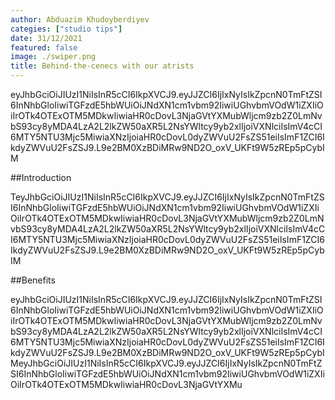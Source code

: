 ```yaml
---
author: Abduazim Khudoyberdiyev
categies: ["studio tips"]
date: 31/12/2021
featured: false
image: ./swiper.png
title: Behind-the-cenecs with our atrists  
---
```


eyJhbGciOiJIUzI1NiIsInR5cCI6IkpXVCJ9.eyJJZCI6IjIxNyIsIkZpcnN0TmFtZSI6InNhbGloIiwiTGFzdE5hbWUiOiJNdXN1cm1vbm92IiwiUGhvbmVOdW1iZXIiOiIrOTk4OTExOTM5MDkwIiwiaHR0cDovL3NjaGVtYXMubWljcm9zb2Z0LmNvbS93cy8yMDA4LzA2L2lkZW50aXR5L2NsYWltcy9yb2xlIjoiVXNlciIsImV4cCI6MTY5NTU3Mjc5MiwiaXNzIjoiaHR0cDovL0dyZWVuU2FsZS51eiIsImF1ZCI6IkdyZWVuU2FsZSJ9.L9e2BM0XzBDiMRw9ND2O_oxV_UKFt9W5zREp5pCybIM

##Introduction

TeyJhbGciOiJIUzI1NiIsInR5cCI6IkpXVCJ9.eyJJZCI6IjIxNyIsIkZpcnN0TmFtZSI6InNhbGloIiwiTGFzdE5hbWUiOiJNdXN1cm1vbm92IiwiUGhvbmVOdW1iZXIiOiIrOTk4OTExOTM5MDkwIiwiaHR0cDovL3NjaGVtYXMubWljcm9zb2Z0LmNvbS93cy8yMDA4LzA2L2lkZW50aXR5L2NsYWltcy9yb2xlIjoiVXNlciIsImV4cCI6MTY5NTU3Mjc5MiwiaXNzIjoiaHR0cDovL0dyZWVuU2FsZS51eiIsImF1ZCI6IkdyZWVuU2FsZSJ9.L9e2BM0XzBDiMRw9ND2O_oxV_UKFt9W5zREp5pCybIM

##Benefits

eyJhbGciOiJIUzI1NiIsInR5cCI6IkpXVCJ9.eyJJZCI6IjIxNyIsIkZpcnN0TmFtZSI6InNhbGloIiwiTGFzdE5hbWUiOiJNdXN1cm1vbm92IiwiUGhvbmVOdW1iZXIiOiIrOTk4OTExOTM5MDkwIiwiaHR0cDovL3NjaGVtYXMubWljcm9zb2Z0LmNvbS93cy8yMDA4LzA2L2lkZW50aXR5L2NsYWltcy9yb2xlIjoiVXNlciIsImV4cCI6MTY5NTU3Mjc5MiwiaXNzIjoiaHR0cDovL0dyZWVuU2FsZS51eiIsImF1ZCI6IkdyZWVuU2FsZSJ9.L9e2BM0XzBDiMRw9ND2O_oxV_UKFt9W5zREp5pCybIMeyJhbGciOiJIUzI1NiIsInR5cCI6IkpXVCJ9.eyJJZCI6IjIxNyIsIkZpcnN0TmFtZSI6InNhbGloIiwiTGFzdE5hbWUiOiJNdXN1cm1vbm92IiwiUGhvbmVOdW1iZXIiOiIrOTk4OTExOTM5MDkwIiwiaHR0cDovL3NjaGVtYXMu
